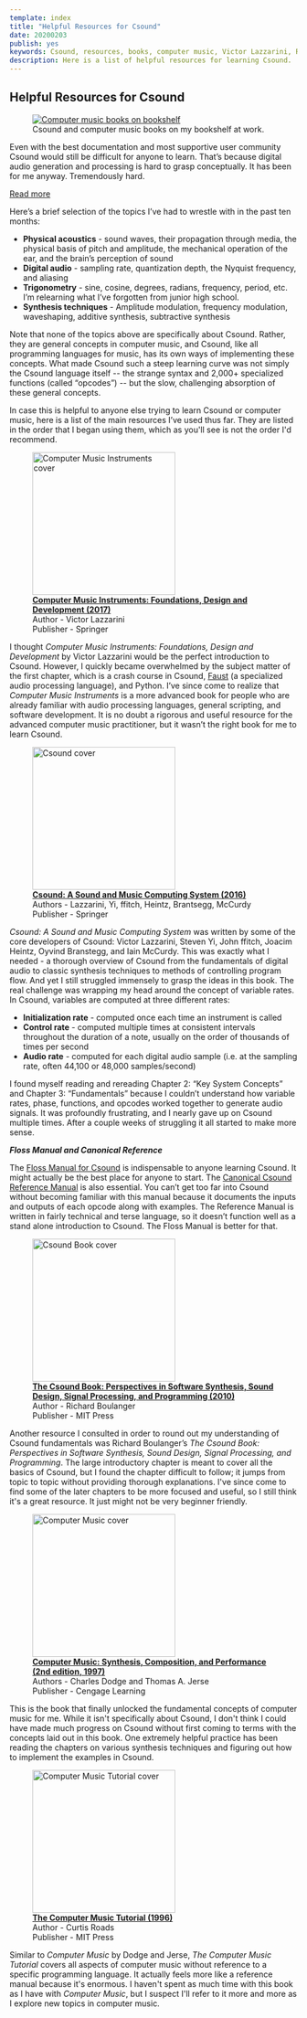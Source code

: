 ```yaml
---
template: index
title: "Helpful Resources for Csound"
date: 20200203
publish: yes
keywords: Csound, resources, books, computer music, Victor Lazzarini, Richard Boulanger, Floss Manual, Charles Dodge, Curtis Roads, code, blog
description: Here is a list of helpful resources for learning Csound.
---
```

## Helpful Resources for Csound

<figure><a href="/blog/helpful-resources-for-csound"><img src="/images/csound_bookshelf.jpg" alt="Computer music books on bookshelf"/></a>
<figcaption>Csound and computer music books on my bookshelf at work.</figcaption>
</figure>

Even with the best documentation and most supportive user community Csound would still be difficult for anyone to learn. That’s because digital audio generation and processing is hard to grasp conceptually. It has been for me anyway. Tremendously hard.

<a class="readmore" href="">Read more</a>

Here’s a brief selection of the topics I’ve had to wrestle with in the past ten months:

*   **Physical acoustics** - sound waves, their propagation through media, the physical basis of pitch and amplitude, the mechanical operation of the ear, and the brain’s perception of sound
*   **Digital audio** - sampling rate, quantization depth, the Nyquist frequency, and aliasing
*   **Trigonometry** - sine, cosine, degrees, radians, frequency, period, etc. I’m relearning what I’ve forgotten from junior high school.
*   **Synthesis techniques** - Amplitude modulation, frequency modulation, waveshaping, additive synthesis, subtractive synthesis

Note that none of the topics above are specifically about Csound. Rather, they are general concepts in computer music, and Csound, like all programming languages for music, has its own ways of implementing these concepts. What made Csound such a steep learning curve was not simply the Csound language itself -- the strange syntax and 2,000+ specialized functions (called “opcodes”) -- but the slow, challenging absorption of these general concepts.

In case this is helpful to anyone else trying to learn Csound or computer music, here is a list of the main resources I’ve used thus far. They are listed in the order that I began using them, which as you'll see is not the order I'd recommend.

<figure><img style="width:250px" src="/images/computer_music_instruments_cover.jpg" alt="Computer Music Instruments cover">
<figcaption><strong><a href="https://www.springer.com/gp/book/9783319635033">Computer Music Instruments: Foundations, Design and Development (2017)</a></strong><br>
Author - Victor Lazzarini<br>
Publisher - Springer</figcaption>
</figure>

I thought _Computer Music Instruments: Foundations, Design and Development_ by Victor Lazzarini would be the perfect introduction to Csound. However, I quickly became overwhelmed by the subject matter of the first chapter, which is a crash course in Csound, [Faust](https://faust.grame.fr/) (a specialized audio processing language), and Python. I’ve since come to realize that _Computer Music Instruments_ is a more advanced book for people who are already familiar with audio processing languages, general scripting, and software development. It is no doubt a rigorous and useful resource for the advanced computer music practitioner, but it wasn’t the right book for me to learn Csound.

<figure><img style="width:250px" src="/images/csound_cover.jpg" alt="Csound cover">
<figcaption><strong><a href="https://www.springer.com/gp/book/9783319453682">Csound: A Sound and Music Computing System (2016)</a></strong><br>
Authors - Lazzarini, Yi, ffitch, Heintz, Brantsegg, McCurdy<br>
Publisher - Springer</figcaption>
</figure>

_Csound: A Sound and Music Computing System_ was written by some of the core developers of Csound: Victor Lazzarini, Steven Yi, John ffitch, Joacim Heintz, Oyvind Branstegg, and Iain McCurdy. This was exactly what I needed - a thorough overview of Csound from the fundamentals of digital audio to classic synthesis techniques to methods of controlling program flow. And yet I still struggled immensely to grasp the ideas in this book. The real challenge was wrapping my head around the concept of variable rates. In Csound, variables are computed at three different rates:

*   **Initialization rate** - computed once each time an instrument is called
*   **Control rate** - computed multiple times at consistent intervals throughout the duration of a note, usually on the order of thousands of times per second
*   **Audio rate** - computed for each digital audio sample (i.e. at the sampling rate, often 44,100 or 48,000 samples/second)

I found myself reading and rereading Chapter 2: “Key System Concepts” and Chapter 3: “Fundamentals” because I couldn’t understand how variable rates, phase, functions, and opcodes worked together to generate audio signals. It was profoundly frustrating, and I nearly gave up on Csound multiple times. After a couple weeks of struggling it all started to make more sense.

_**Floss Manual and Canonical Reference**_

The [Floss Manual for Csound](http://write.flossmanuals.net/csound/preface/) is indispensable to anyone learning Csound. It might actually be the best place for anyone to start. The [Canonical Csound Reference Manual](http://www.csounds.com/manual/html/) is also essential. You can’t get too far into Csound without becoming familiar with this manual because it documents the inputs and outputs of each opcode along with examples. The Reference Manual is written in fairly technical and terse language, so it doesn’t function well as a stand alone introduction to Csound. The Floss Manual is better for that.

<figure><img style="width:250px" src="/images/csound_book_cover.jpg" alt="Csound Book cover">
<figcaption><strong><a href="https://mitpress.mit.edu/books/csound-book">The Csound Book: Perspectives in Software Synthesis, Sound Design, Signal Processing, and Programming (2010)</a></strong><br>
Author - Richard Boulanger<br>
Publisher - MIT Press</figcaption>
</figure>

Another resource I consulted in order to round out my understanding of Csound fundamentals was Richard Boulanger’s _The Csound Book: Perspectives in Software Synthesis, Sound Design, Signal Processing, and Programming_. The large introductory chapter is meant to cover all the basics of Csound, but I found the chapter difficult to follow; it jumps from topic to topic without providing thorough explanations. I've since come to find some of the later chapters to be more focused and useful, so I still think it's a great resource. It just might not be very beginner friendly.

<figure><img style="width:250px" src="/images/computer_music_cover.jpg" alt="Computer Music cover">
<figcaption><strong><a href="https://dl.acm.org/doi/book/10.5555/549805">Computer Music: Synthesis, Composition, and Performance (2nd edition, 1997)</a></strong><br>
Authors - Charles Dodge and Thomas A. Jerse <br>
Publisher - Cengage Learning</figcaption>
</figure>

This is the book that finally unlocked the fundamental concepts of computer music for me. While it isn't specifically about Csound, I don't think I could have made much progress on Csound without first coming to terms with the concepts laid out in this book. One extremely helpful practice has been reading the chapters on various synthesis techniques and figuring out how to implement the examples in Csound.

<figure><img style="width:250px" src="/images/computer_music_tutorial_cover.jpg" alt="Computer Music Tutorial cover">
<figcaption><strong><a href="https://dl.acm.org/doi/book/10.5555/525484">The Computer Music Tutorial (1996)</a></strong><br>
Author - Curtis Roads <br>
Publisher - MIT Press</figcaption>
</figure>

Similar to _Computer Music_ by Dodge and Jerse, _The Computer Music Tutorial_ covers all aspects of computer music without reference to a specific programming language. It actually feels more like a reference manual because it's enormous. I haven't spent as much time with this book as I have with _Computer Music_, but I suspect I'll refer to it more and more as I explore new topics in computer music.